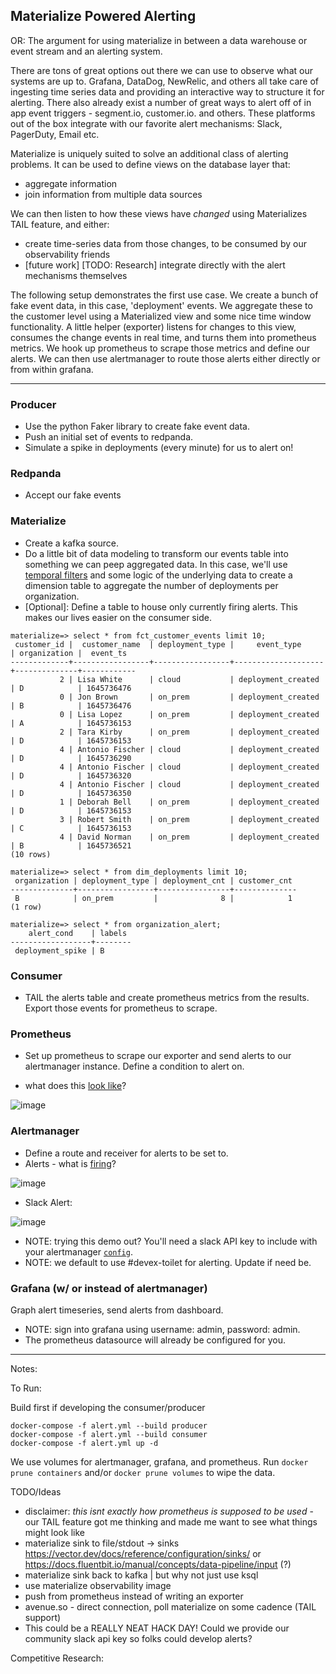 ## Materialize Powered Alerting

OR: The argument for using materialize in between a data warehouse or event stream and an alerting system. 


There are tons of great options out there we can use to observe what our systems are up to. 
Grafana, DataDog, NewRelic, and others all take care of ingesting time series data and providing an interactive way to structure it for alerting.
There also already exist a number of great ways to alert off of in app event triggers - segment.io, customer.io. and others. 
These platforms out of the box integrate with our favorite alert mechanisms: Slack, PagerDuty, Email etc. 

Materialize is uniquely suited to solve an additional class of alerting problems. 
It can be used to define views on the database layer that:
- aggregate information
- join information from multiple data sources

We can then listen to how these views have _changed_ using Materializes TAIL feature, and either: 
- create time-series data from those changes, to be consumed by our observability friends
- [future work] [TODO: Research] integrate directly with the alert mechanisms themselves

The following setup demonstrates the first use case. We create a bunch of fake event data, in this case, 'deployment' events. 
We aggregate these to the customer level using a Materialized view and some nice time window functionality. 
A little helper (exporter) listens for changes to this view, consumes the change events in real time, and turns them into prometheus metrics. 
We hook up prometheus to scrape those metrics and define our alerts. We can then use alertmanager to route those alerts
either directly or from within grafana.

---
### Producer
- Use the python Faker library to create fake event data. 
- Push an initial set of events to redpanda. 
- Simulate a spike in deployments (every minute) for us to alert on!
### Redpanda
- Accept our fake events
### Materialize
- Create a kafka source. 
- Do a little bit of data modeling to transform our events table into something we can peep aggregated data. 
In this case, we'll use [temporal filters](https://materialize.com/docs/guides/temporal-filters/#sliding-windows) 
and some logic of the underlying data to create a dimension table to aggregate the number of deployments per organization. 
- [Optional]: Define a table to house only currently firing alerts. This makes our lives easier on the consumer side.

```
materialize=> select * from fct_customer_events limit 10;
 customer_id |  customer_name  | deployment_type |     event_type     | organization |  event_ts
-------------+-----------------+-----------------+--------------------+--------------+------------
           2 | Lisa White      | cloud           | deployment_created | D            | 1645736476
           0 | Jon Brown       | on_prem         | deployment_created | B            | 1645736476
           0 | Lisa Lopez      | on_prem         | deployment_created | A            | 1645736153
           2 | Tara Kirby      | on_prem         | deployment_created | D            | 1645736153
           4 | Antonio Fischer | cloud           | deployment_created | D            | 1645736290
           4 | Antonio Fischer | cloud           | deployment_created | D            | 1645736320
           4 | Antonio Fischer | cloud           | deployment_created | D            | 1645736350
           1 | Deborah Bell    | on_prem         | deployment_created | D            | 1645736153
           3 | Robert Smith    | on_prem         | deployment_created | C            | 1645736153
           4 | David Norman    | on_prem         | deployment_created | B            | 1645736521
(10 rows)

materialize=> select * from dim_deployments limit 10;
 organization | deployment_type | deployment_cnt | customer_cnt
--------------+-----------------+----------------+--------------
 B            | on_prem         |              8 |            1
(1 row)

materialize=> select * from organization_alert;
    alert_cond    | labels
------------------+--------
 deployment_spike | B
```
### Consumer
- TAIL the alerts table and create prometheus metrics from the results. Export those events for prometheus to scrape.
### Prometheus
- Set up prometheus to scrape our exporter and send alerts to our alertmanager instance. Define a condition to alert on.

- what does this [look like](http://localhost:9090/graph?g0.expr=organization_alert%7Bjob%3D%22event_exporter%22%7D&g0.tab=0&g0.stacked=0&g0.show_exemplars=0&g0.range_input=1h)?

![image](https://user-images.githubusercontent.com/8192401/155733430-d6fe0e8d-0c2a-49b6-b7ff-6c88e1fbd7d3.png)

### Alertmanager
- Define a route and receiver for alerts to be set to.
- Alerts - what is [firing](http://localhost:9090/alerts)?  

![image](https://user-images.githubusercontent.com/8192401/155733836-388ff14c-7fe4-4d34-8b16-deb6c69819c5.png)
- Slack Alert: 

![image](https://user-images.githubusercontent.com/8192401/156078275-d7349aee-abdd-48c4-a931-8a984cfbc902.png)

- NOTE: trying this demo out? You'll need a slack API key to include with your alertmanager [`config`](../../alertmanager/alertmanager.yml). 
- NOTE: we default to use #devex-toilet for alerting. Update if need be. 
### Grafana (w/ or instead of alertmanager)
Graph alert timeseries, send alerts from dashboard.

- NOTE: sign into grafana using username: admin, password: admin. 
- The prometheus datasource will already be configured for you. 

---


Notes:

To Run:

Build first if developing the consumer/producer
```
docker-compose -f alert.yml --build producer
docker-compose -f alert.yml --build consumer
docker-compose -f alert.yml up -d
```
We use volumes for alertmanager, grafana, and prometheus. 
Run `docker prune containers` and/or `docker prune volumes` to wipe the data. 


TODO/Ideas
- disclaimer: _this isnt exactly how prometheus is supposed to be used_ - our TAIL feature got me thinking and made me want to see what things might look like
- materialize sink to file/stdout -> sinks https://vector.dev/docs/reference/configuration/sinks/ or https://docs.fluentbit.io/manual/concepts/data-pipeline/input (?)
- materialize sink back to kafka | but why not just use ksql
- use materialize observability image
- push from prometheus instead of writing an exporter
- avenue.so - direct connection, poll materialize on some cadence (TAIL support)
- This could be a REALLY NEAT HACK DAY! Could we provide our community slack api key so folks could develop alerts? 

Competitive Research: 
